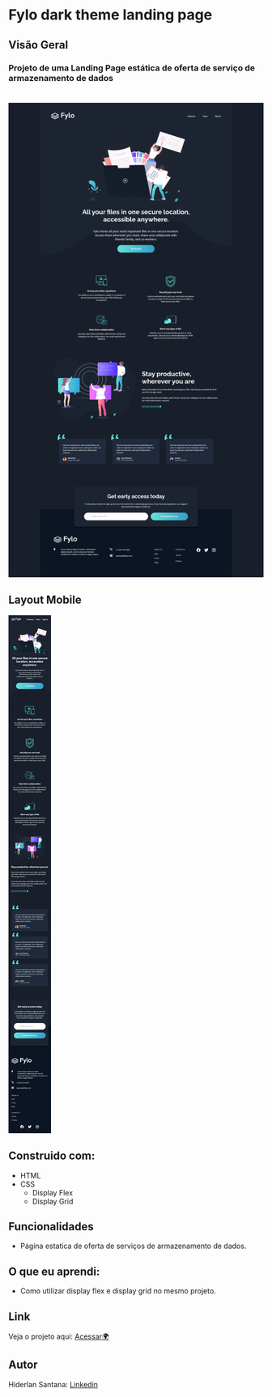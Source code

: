 # Fylo dark theme landing page


## Visão Geral

### Projeto de uma Landing Page estática de oferta de serviço de armazenamento de dados

#

![](./Assets/images/fylo-dark-theme-landing-page.png)
## Layout Mobile
![](./Assets/images/fylo-dark-theme-landing-page-2.png)

## Construido com:
- HTML
- CSS
  - Display Flex
  - Display Grid

## Funcionalidades
- Página estatica de oferta de serviços de armazenamento de dados.
## O que eu aprendi:
- Como utilizar display flex e display grid no mesmo projeto.
## Link

Veja o projeto aqui: [Acessar🌍](https://devhiderlan.github.io/fylo-dark-theme-landing-page/) 

## Autor

Hiderlan Santana: [Linkedin](https://www.linkedin.com/in/hiderlan-santana/)
